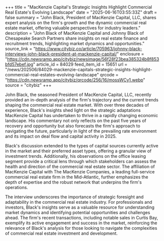 +++
title = "MacKenzie Capital's Strategic Insights Highlight Commercial Real Estate's Evolving Landscape"
date = "2025-06-16T03:55:33Z"
draft = false
summary = "John Black, President of MacKenzie Capital, LLC, shares expert analysis on the firm's growth and the dynamic commercial real estate market, offering valuable perspectives for industry leaders."
description = "John Black of MacKenzie Capital and Johnny Black of Chesapeake Search Partners share insights on real estate finance and recruitment trends, highlighting market dynamics and opportunities."
source_link = "https://www.citybiz.co/article/705963/johnny-black-interviews-john-black-president-at-mackenzie-capital/"
enclosure = "https://cdn.newsramp.app/citybiz/newsimage/56f28f23bea385324b8f853bfd57ebef.jpg"
article_id = 84029
feed_item_id = 15651
url = "/news/202506/84029-mackenzie-capitals-strategic-insights-highlight-commercial-real-estates-evolving-landscape"
qrcode = "https://cdn.newsramp.app/citybiz/qrcode/256/16/mossWCy1.webp"
source = "citybiz"
+++

<p>John Black, the seasoned President of MacKenzie Capital, LLC, recently provided an in-depth analysis of the firm's trajectory and the current trends shaping the commercial real estate market. With over three decades of experience, Black's insights shed light on the strategic adaptations MacKenzie Capital has undertaken to thrive in a rapidly changing economic landscape. His commentary not only reflects on the past five years of recovery and opportunity but also forecasts the firm's approach to navigating the future, particularly in light of the prevailing rate environment and its impact on deal flow and capital activity in 2025.</p><p>Black's discussion extended to the types of capital sources currently active in the market and their preferred asset types, offering a granular view of investment trends. Additionally, his observations on the office leasing segment provide a critical lens through which stakeholders can assess the health and direction of the commercial real estate sector. The affiliation of MacKenzie Capital with The MacKenzie Companies, a leading full-service commercial real estate firm in the Mid-Atlantic, further emphasizes the depth of expertise and the robust network that underpins the firm's operations.</p><p>The interview underscores the importance of strategic foresight and adaptability in the commercial real estate industry. For professionals and investors, Black's insights serve as a valuable resource for understanding market dynamics and identifying potential opportunities and challenges ahead. The firm's recent transactions, including notable sales in Curtis Bay, exemplify its active engagement and success in the market, reinforcing the relevance of Black's analysis for those looking to navigate the complexities of commercial real estate investment and development.</p>